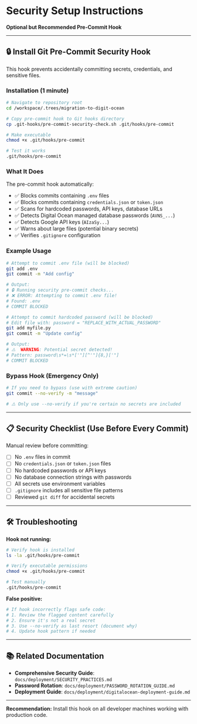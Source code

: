 # Security Setup Instructions
**Optional but Recommended Pre-Commit Hook**

---

## 🔒 Install Git Pre-Commit Security Hook

This hook prevents accidentally committing secrets, credentials, and sensitive files.

### Installation (1 minute)

```bash
# Navigate to repository root
cd /workspace/.trees/migration-to-digit-ocean

# Copy pre-commit hook to Git hooks directory
cp .git-hooks/pre-commit-security-check.sh .git/hooks/pre-commit

# Make executable
chmod +x .git/hooks/pre-commit

# Test it works
.git/hooks/pre-commit
```

### What It Does

The pre-commit hook automatically:

- ✅ Blocks commits containing `.env` files
- ✅ Blocks commits containing `credentials.json` or `token.json`
- ✅ Scans for hardcoded passwords, API keys, database URLs
- ✅ Detects Digital Ocean managed database passwords (`AVNS_...`)
- ✅ Detects Google API keys (`AIzaSy...`)
- ✅ Warns about large files (potential binary secrets)
- ✅ Verifies `.gitignore` configuration

### Example Usage

```bash
# Attempt to commit .env file (will be blocked)
git add .env
git commit -m "Add config"

# Output:
# 🔒 Running security pre-commit checks...
# ❌ ERROR: Attempting to commit .env file!
# Found: .env
# COMMIT BLOCKED

# Attempt to commit hardcoded password (will be blocked)
# Edit file with: password = "REPLACE_WITH_ACTUAL_PASSWORD"
git add myfile.py
git commit -m "Update config"

# Output:
# ⚠️  WARNING: Potential secret detected!
# Pattern: password\s*=\s*['"][^'"]{8,}['"]
# COMMIT BLOCKED
```

### Bypass Hook (Emergency Only)

```bash
# If you need to bypass (use with extreme caution)
git commit --no-verify -m "message"

# ⚠️ Only use --no-verify if you're certain no secrets are included
```

---

## 📋 Security Checklist (Use Before Every Commit)

Manual review before committing:

- [ ] No `.env` files in commit
- [ ] No `credentials.json` or `token.json` files
- [ ] No hardcoded passwords or API keys
- [ ] No database connection strings with passwords
- [ ] All secrets use environment variables
- [ ] `.gitignore` includes all sensitive file patterns
- [ ] Reviewed `git diff` for accidental secrets

---

## 🛠️ Troubleshooting

**Hook not running:**
```bash
# Verify hook is installed
ls -la .git/hooks/pre-commit

# Verify executable permissions
chmod +x .git/hooks/pre-commit

# Test manually
.git/hooks/pre-commit
```

**False positive:**
```bash
# If hook incorrectly flags safe code:
# 1. Review the flagged content carefully
# 2. Ensure it's not a real secret
# 3. Use --no-verify as last resort (document why)
# 4. Update hook pattern if needed
```

---

## 📚 Related Documentation

- **Comprehensive Security Guide**: `docs/deployment/SECURITY_PRACTICES.md`
- **Password Rotation**: `docs/deployment/PASSWORD_ROTATION_GUIDE.md`
- **Deployment Guide**: `docs/deployment/digitalocean-deployment-guide.md`

---

**Recommendation:** Install this hook on all developer machines working with production code.
